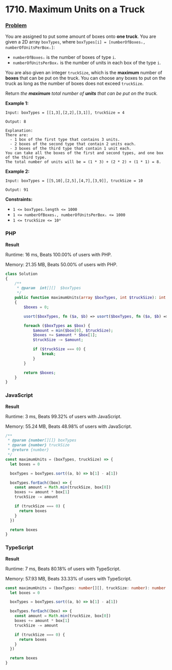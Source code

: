 # 1710. Maximum Units on a Truck

### [Problem](https://leetcode.com/problems/maximum-units-on-a-truck/description/)

You are assigned to put some amount of boxes onto **one truck**.
You are given a 2D array `boxTypes`, where `boxTypes[i] = [numberOfBoxesᵢ, numberOfUnitsPerBoxᵢ]`:

- `numberOfBoxesᵢ` is the number of boxes of type `i`.
- `numberOfUnitsPerBoxᵢ` is the number of units in each box of the type `i`.

You are also given an integer `truckSize`, which is the **maximum** number of **boxes** that can be put on the truck.
You can choose any boxes to put on the truck as long as the number of boxes does not exceed `truckSize`.

Return _the **maximum** total number of **units** that can be put on the truck._

**Example 1:**

```
Input: boxTypes = [[1,3],[2,2],[3,1]], truckSize = 4

Output: 8

Explanation:
There are:
  - 1 box of the first type that contains 3 units.
  - 2 boxes of the second type that contain 2 units each.
  - 3 boxes of the third type that contain 1 unit each.
You can take all the boxes of the first and second types, and one box of the third type.
The total number of units will be = (1 * 3) + (2 * 2) + (1 * 1) = 8.
```

**Example 2:**

```
Input: boxTypes = [[5,10],[2,5],[4,7],[3,9]], truckSize = 10

Output: 91
```

**Constraints:**

- `1 <= boxTypes.length <= 1000`
- `1 <= numberOfBoxesᵢ, numberOfUnitsPerBoxᵢ <= 1000`
- `1 <= truckSize <= 10⁶`

### PHP

**Result**

Runtime: 16 ms, Beats 100.00% of users with PHP.

Memory: 21.35 MB, Beats 50.00% of users with PHP.

```php
class Solution
{
    /**
     * @param  int[][]  $boxTypes
     */
    public function maximumUnits(array $boxTypes, int $truckSize): int
    {
        $boxes = 0;

        usort($boxTypes, fn ($a, $b) => usort($boxTypes, fn ($a, $b) => $b[1] <=> $a[1]));

        foreach ($boxTypes as $box) {
            $amount = min($box[0], $truckSize);
            $boxes += $amount * $box[1];
            $truckSize -= $amount;

            if ($truckSize === 0) {
                break;
            }
        }

        return $boxes;
    }
}
```

### JavaScript

**Result**

Runtime: 3 ms, Beats 99.32% of users with JavaScript.

Memory: 55.24 MB, Beats 48.98% of users with JavaScript.

```javascript
/**
 * @param {number[][]} boxTypes
 * @param {number} truckSize
 * @return {number}
 */
const maximumUnits = (boxTypes, truckSize) => {
  let boxes = 0

  boxTypes = boxTypes.sort((a, b) => b[1] - a[1])

  boxTypes.forEach((box) => {
    const amount = Math.min(truckSize, box[0])
    boxes += amount * box[1]
    truckSize -= amount

    if (truckSize === 0) {
      return boxes
    }
  })

  return boxes
}
```

### TypeScript

**Result**

Runtime: 7 ms, Beats 80.18% of users with TypeScript.

Memory: 57.93 MB, Beats 33.33% of users with TypeScript.

```typescript
const maximumUnits = (boxTypes: number[][], truckSize: number): number => {
  let boxes = 0

  boxTypes = boxTypes.sort((a, b) => b[1] - a[1])

  boxTypes.forEach((box) => {
    const amount = Math.min(truckSize, box[0])
    boxes += amount * box[1]
    truckSize -= amount

    if (truckSize === 0) {
      return boxes
    }
  })

  return boxes
}
```
